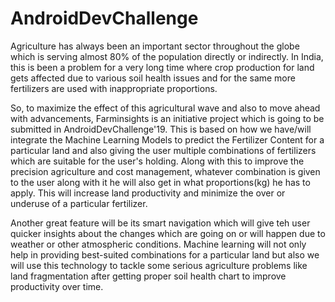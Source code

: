 # AndroidDevChallenge
Agriculture has always been an important sector throughout the globe which is serving almost 80% of the population directly or indirectly.  In India, this is been a problem for a very long time where crop production for land gets affected due to various soil health issues and for the same more fertilizers are used with inappropriate proportions.

So, to maximize the effect of this agricultural wave and also to move ahead with advancements, Farminsights is an initiative project which is going to be submitted in AndroidDevChallenge'19. This is based on how we have/will integrate the Machine Learning Models to predict the Fertilizer Content for a particular land and also giving the user multiple combinations of fertilizers which are suitable for the user's holding. Along with this to improve the precision agriculture and cost management, whatever combination is given to the user along with it he will also get in what proportions(kg) he has to apply. This will increase land productivity and minimize the over or underuse of a particular fertilizer. 

Another great feature will be its smart navigation which will give teh user quicker insights about the changes which are going on or will happen due to weather or other atmospheric conditions. Machine learning will not only help in providing best-suited combinations for a particular land but also we will use this technology to tackle some serious agriculture problems like land fragmentation after getting proper soil health chart to improve productivity over time.
